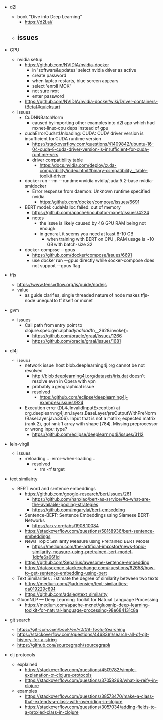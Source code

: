 - d2l
  - book "Dive into Deep Learning"
    - https://d2l.ai/
  - issues
    - 

- GPU
  - nvidia setup
    - https://github.com/NVIDIA/nvidia-docker
      - in 'software&updates' select nvidia driver as active
      - create password
      - when laptop restarts, blue screen appears
      - select 'enroll MOK'
      - not sure next
      - enter password
    - https://github.com/NVIDIA/nvidia-docker/wiki/Driver-containers-(Beta)#quickstart
  - issues
    - CuDNNBatchNorm
      - caused by importing other examples into d2l app which had mxnet-linux-cpu deps instead of gpu
    - cudaErrorCudartUnloading: CUDA: CUDA driver version is insufficient for CUDA runtime version
      - https://stackoverflow.com/questions/41409842/ubuntu-16-04-cuda-8-cuda-driver-version-is-insufficient-for-cuda-runtime-vers
      - driver compatibility table
        - https://docs.nvidia.com/deploy/cuda-compatibility/index.html#binary-compatibility__table-toolkit-driver
    - docker run --rm --runtime=nvidia nvidia/cuda:9.2-base nvidia-smidocker
      - Error response from daemon: Unknown runtime specified nvidia
        - https://github.com/docker/compose/issues/6691
    - BERT model:  cudaMalloc failed: out of memory
      - https://github.com/apache/incubator-mxnet/issues/4224
      - notes
        - the issue is likely caused by 4G GPU RAM being not enough
        - in general, it seems you need at least 8-10 GB
          - when training with BERT on CPU , RAM usage is ~10 GB with batch-size 32
    - docker-compose --gpus
      - https://github.com/docker/compose/issues/6691
      - use docker run --gpus directly while docker-compose does not support --gpus flag
    
- tfjs
  - https://www.tensorflow.org/js/guide/nodejs
  - value
    - as guide clarifies, single threaded nature of node makes tfjs-node unequal to tf itself or mxnet

- gvm
    - issues
      - Call path from entry point to clojure.spec.gen.alpha$dynaload$fn__2628.invoke():
        - https://github.com/oracle/graal/issues/1266
        - https://github.com/oracle/graal/issues/1681

- dl4j
  - issues
    - network issue, host blob.deeplearning4j.org cannot be not resolved
      - http://blob.deeplearning4j.org/datasets/iris.dat doesn't resolve even in Opera with vpn
      - probably a geographical issue
      - resolved
          - https://github.com/eclipse/deeplearning4j-examples/issues/924
    - Execution error (DL4JInvalidInputException) at org.deeplearning4j.nn.layers.BaseLayer/preOutputWithPreNorm (BaseLayer.java:306).
      Input that is not a matrix; expected matrix (rank 2), got rank 1 array with shape [784]. Missing preprocessor or wrong input type?
        - https://github.com/eclipse/deeplearning4j/issues/3112

- lein-virgil
  - issues
    - :reloading .. :error-when-loading ..
      - resolved
          - rm -rf target


- text similairty
    - BERT word and sentence embeddings
        - https://github.com/google-research/bert/issues/261
            - https://github.com/hanxiao/bert-as-service/#q-what-are-the-available-pooling-strategies
            - https://github.com/imgarylai/bert-embedding
        - Sentence-BERT: Sentence Embeddings using Siamese BERT-Networks
            - https://arxiv.org/abs/1908.10084
        - https://stackoverflow.com/questions/58168936/bert-sentence-embeddings
        - News Topic Similarity Measure using Pretrained BERT Model
            - https://medium.com/the-artificial-impostor/news-topic-similarity-measure-using-pretrained-bert-model-1dbfe6a66f1d
        - https://github.com/Separius/awesome-sentence-embedding
        - https://datascience.stackexchange.com/questions/62658/how-to-get-sentence-embedding-using-bert
    - Text Similarities : Estimate the degree of similarity between two texts
        - https://medium.com/@adriensieg/text-similarities-da019229c894
        - https://github.com/adsieg/text_similarity
    - GluonNLP — Deep Learning Toolkit for Natural Language Processing
        - https://medium.com/apache-mxnet/gluonnlp-deep-learning-toolkit-for-natural-language-processing-98e684131c8a
    
    
- git search
    - https://git-scm.com/book/en/v2/Git-Tools-Searching
    - https://stackoverflow.com/questions/4468361/search-all-of-git-history-for-a-string
    - https://github.com/sourcegraph/sourcegraph

- clj protocols
    - explained
        - https://stackoverflow.com/questions/4509782/simple-explanation-of-clojure-protocols
        - https://stackoverflow.com/questions/37058268/what-is-reify-in-clojure
    - examples
        - https://stackoverflow.com/questions/38573470/make-a-class-that-extends-a-class-with-overriding-in-clojure
        - https://stackoverflow.com/questions/3057034/adding-fields-to-a-proxied-class-in-clojure
    